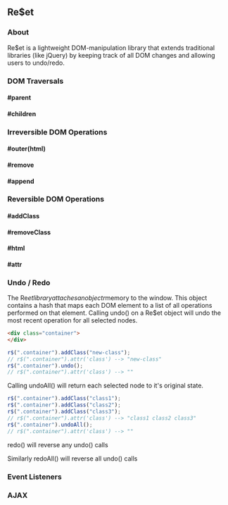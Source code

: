 ## Re$et

### About

Re$et is a lightweight DOM-manipulation library that extends traditional
libraries (like jQuery) by keeping track of all DOM changes and allowing
users to undo/redo.

### DOM Traversals

#### #parent

#### #children

### Irreversible DOM Operations

#### #outer(html)

#### #remove

#### #append

### Reversible DOM Operations

#### #addClass

#### #removeClass

#### #html

#### #attr

### Undo / Redo
The Re$et library attaches an object r$memory to the window. This object contains
a hash that maps each DOM element to a list of all operations performed on
that element. Calling undo() on a Re$et object will undo the most recent
operation for all selected nodes.

```html
<div class="container">
</div>
```

```javascript
r$(".container").addClass("new-class");
// r$(".container").attr('class') --> "new-class"
r$(".container").undo();
// r$(".container").attr('class') --> ""
```

Calling undoAll() will return each selected node to it's original state.

```javascript
r$(".container").addClass("class1");
r$(".container").addClass("class2");
r$(".container").addClass("class3");
// r$(".container").attr('class') --> "class1 class2 class3"
r$(".container").undoAll();
// r$(".container").attr('class') --> ""
```

redo() will reverse any undo() calls

Similarly redoAll() will reverse all undo() calls



### Event Listeners

### AJAX
